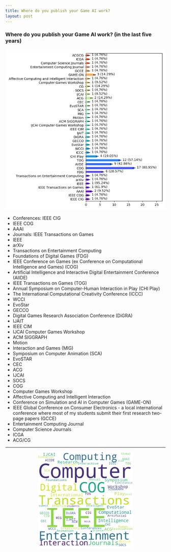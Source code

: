 ```yaml
---
title: Where do you publish your Game AI work? 
layout: post
---
```


### Where do you publish your Game AI work? (in the last five years)


<center><img src='assets/png/q6.png' /></center>

* Conferences: IEEE CIG
* IEEE COG
* AAAI
* Journals: IEEE Transactions on Games
* IEEE
* arXiv
* Transactions on Entertainment Computing
* Foundations of Digital Games (FDG)
* IEEE Conference on Games (ex Conference on Computational Intelligence and Games) (COG)
* Artificial Intelligence and Interactive Digital Entertainment Conference (AIIDE)
* IEEE Transactions on Games (TOG)
* Annual Symposium on Computer-Human Interaction in Play (CHI Play)
* The International Computational Creativity Conference (ICCC)
* WCCI
* EvoStar
* GECCO
* Digital Games Research Association Conference (DiGRA)
* IJAIT
* IEEE CIM
* IJCAI Computer Games Workshop
* ACM SIGGRAPH
* Motion
* Interaction and Games (MIG)
* Symposium on Computer Animation (SCA)
* EvoSTAR
* CEC
* ACG
* IJCAI
* SOCS
* COG
* Computer Games Workshop
* Affective Computing and Intelligent Interaction
* Conference on Simulation and AI in Computer Games (GAME-ON)
* IEEE Global Conference on Consumer Electronics - a local international conference where most of my students submit their first research two-page papers (GCCE)
* Entertainment Computing Journal
* Computer Science Journals
* ICGA
* ACG/CG


<hr><center><img src='assets/png/q6-wordcloud.png' /></center>